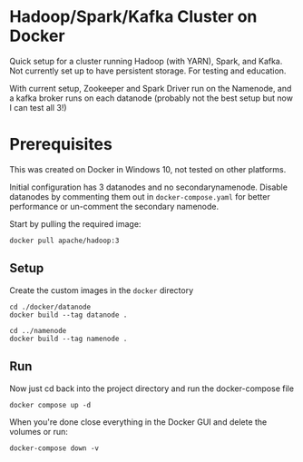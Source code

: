 ﻿# Hadoop/Spark/Kafka Cluster on Docker

Quick setup for a cluster running Hadoop (with YARN), Spark, and Kafka. Not currently set up to have persistent storage. For testing and education.

With current setup, Zookeeper and Spark Driver run on the Namenode, and a kafka broker runs on each datanode (probably not the best setup but now I can test all 3!)

# Prerequisites

This was created on Docker in Windows 10, not tested on other platforms.

Initial configuration has 3 datanodes and no secondarynamenode. Disable datanodes by commenting them out in `docker-compose.yaml` for better performance or un-comment the secondary namenode.

Start by pulling the required image:

    docker pull apache/hadoop:3

## Setup

Create the custom images in the `docker` directory

    cd ./docker/datanode
    docker build --tag datanode .

    cd ../namenode
    docker build --tag namenode .

## Run

Now just cd back into the project directory and run the docker-compose file

    docker compose up -d

When you're done close everything in the Docker GUI and delete the volumes or run:

    docker-compose down -v

